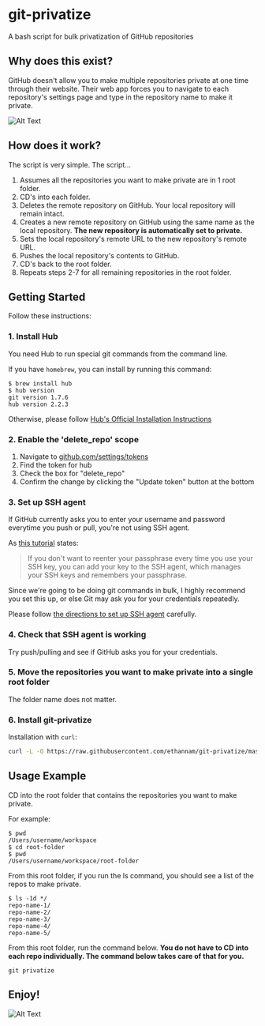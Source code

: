 # git-privatize
A bash script for bulk privatization of GitHub repositories

## Why does this exist?
GitHub doesn't allow you to make multiple repositories private at one time through their website. Their web app forces you to navigate to each repository's settings page and type in the repository name to make it private.

![Alt Text](https://media.giphy.com/media/bWM2eWYfN3r20/giphy.gif)

## How does it work?
The script is very simple. The script...

1. Assumes all the repositories you want to make private are in 1 root folder.
2. CD's into each folder.
3. Deletes the remote repository on GitHub. Your local repository will remain intact.
4. Creates a new remote repository on GitHub using the same name as the local repository. **The new repository is automatically set to private.**
5. Sets the local repository's remote URL to the new repository's remote URL.
6. Pushes the local repository's contents to GitHub.
7. CD's back to the root folder.
8. Repeats steps 2-7 for all remaining repositories in the root folder.

## Getting Started
Follow these instructions:

### 1. Install Hub
You need Hub to run special git commands from the command line.

If you have `homebrew`, you can install by running this command:

```
$ brew install hub
$ hub version
git version 1.7.6
hub version 2.2.3
```

Otherwise, please follow [Hub's Official Installation Instructions](https://github.com/github/hub)

### 2. Enable the 'delete_repo' scope
1. Navigate to [github.com/settings/tokens](https://github.com/settings/tokens)
2. Find the token for hub
3. Check the box for "delete_repo"
4. Confirm the change by clicking the "Update token" button at the bottom

### 3. Set up SSH agent
If GitHub currently asks you to enter your username and password everytime you push or pull, you're not using SSH agent.

As [this tutorial](https://help.github.com/en/articles/generating-a-new-ssh-key-and-adding-it-to-the-ssh-agent) states:
> If you don't want to reenter your passphrase every time you use your SSH key, you can add your key to the SSH agent, which manages your SSH keys and remembers your passphrase.

Since we're going to be doing git commands in bulk, I highly recommend you set this up, or else Git may ask you for your credentials repeatedly.

Please follow [the directions to set up SSH agent](https://help.github.com/en/articles/generating-a-new-ssh-key-and-adding-it-to-the-ssh-agent) carefully.

### 4. Check that SSH agent is working
Try push/pulling and see if GitHub asks you for your credentials.

### 5. Move the repositories you want to make private into a single root folder
The folder name does not matter.

### 6. Install git-privatize

Installation with `curl`:

```bash
curl -L -O https://raw.githubusercontent.com/ethannam/git-privatize/master/git-privatize && sudo mv git-privatize /usr/local/bin/ && sudo chmod +x /usr/local/bin/git-privatize
```

## Usage Example
CD into the root folder that contains the repositories you want to make private.

For example:
```
$ pwd
/Users/username/workspace
$ cd root-folder
$ pwd
/Users/username/workspace/root-folder
```

From this root folder, if you run the ls command, you should see a list of the repos to make private.

```
$ ls -1d */
repo-name-1/
repo-name-2/
repo-name-3/
repo-name-4/
repo-name-5/
```

From this root folder, run the command below. **You do not have to CD into each repo individually. The command below takes care of that for you.**
```
git privatize
```

## Enjoy!
![Alt Text](https://media.giphy.com/media/6brH8dM3zeMyA/giphy.gif)
